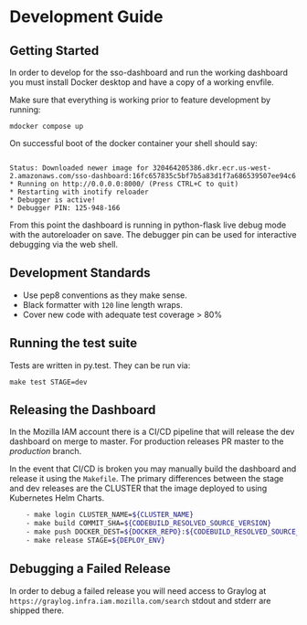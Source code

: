 # Development Guide

## Getting Started

In order to develop for the sso-dashboard and run the working dashboard you must install Docker desktop and have a copy of a working envfile.

Make sure that everything is working prior to feature development by running:

 `mdocker compose up`


 On successful boot of the docker container your shell should say:

 ```shell

Status: Downloaded newer image for 320464205386.dkr.ecr.us-west-2.amazonaws.com/sso-dashboard:16fc657835c5bf7b5a83d1f7a686539507ee94c6
 * Running on http://0.0.0.0:8000/ (Press CTRL+C to quit)
 * Restarting with inotify reloader
 * Debugger is active!
 * Debugger PIN: 125-948-166

 ```

 From this point the dashboard is running in python-flask live debug mode with the autoreloader on save.  The debugger pin can be used for interactive debugging via the web shell.


## Development Standards

* Use pep8 conventions as they make sense.
* Black formatter with `120` line length wraps.
* Cover new code with adequate test coverage > 80%

## Running the test suite

Tests are written in py.test.  They can be run via:

`make test STAGE=dev`

## Releasing the Dashboard

In the Mozilla IAM account there is a CI/CD pipeline that will release the dev dashboard on merge to master.  For production releases PR master to the _production_ branch.

In the event that CI/CD is broken you may manually build the dashboard and release it using the `Makefile`.  The primary differences between the stage and dev releases are the CLUSTER that the image deployed to using Kubernetes Helm Charts.

```bash
    - make login CLUSTER_NAME=${CLUSTER_NAME}
    - make build COMMIT_SHA=${CODEBUILD_RESOLVED_SOURCE_VERSION}
    - make push DOCKER_DEST=${DOCKER_REPO}:${CODEBUILD_RESOLVED_SOURCE_VERSION}
    - make release STAGE=${DEPLOY_ENV}
```

## Debugging a Failed Release

In order to debug a failed release you will need access to Graylog at `https://graylog.infra.iam.mozilla.com/search` stdout and stderr are shipped there.
